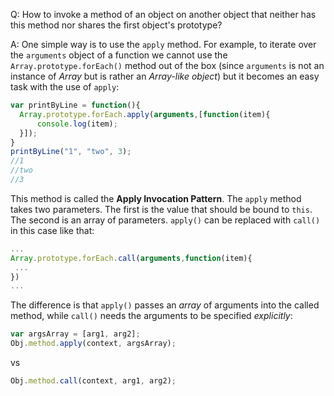 Q: How to invoke a method of an object on another object that neither has this method nor shares the first object's prototype?

A: One simple way is to use the `apply` method. 
For example, to iterate over the `arguments` object of a function we cannot use the `Array.prototype.forEach()` method out of the box (since `arguments` is not an instance of _Array_ but is rather an _Array-like object_) but it becomes an easy task with the use of `apply`:
```javascript
var printByLine = function(){
  Array.prototype.forEach.apply(arguments,[function(item){
      console.log(item);
  }]);
}
printByLine("1", "two", 3); 
//1
//two
//3
```
This method is called the **Apply Invocation Pattern**. The `apply` method takes two parameters. The first is the value that should be bound to `this`. The second is an array of parameters.
`apply()` can be replaced with `call()` in this case like that:
```javascript
...
Array.prototype.forEach.call(arguments,function(item){
 ...
})
...
```
The difference is that `apply()` passes an _array_ of arguments into the called method, while `call()` needs the arguments to be specified _explicitly_: 
```js
var argsArray = [arg1, arg2];
Obj.method.apply(context, argsArray);
``` 
vs 
```js
Obj.method.call(context, arg1, arg2);
```
